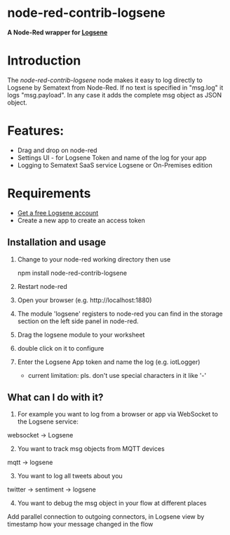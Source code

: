 # node-red-contrib-logsene

**A Node-Red wrapper for [Logsene](http://sematext.com/logsene)**


# Introduction

The _node-red-contrib-logsene_ node makes it  easy to log directly to  Logsene by Sematext from Node-Red.
If no text is specified in "msg.log" it logs "msg.payload". In any case it adds the complete msg  object as JSON object.

# Features:

   * Drag and drop on node-red
   * Settings UI - for Logsene Token and name of the log for your app
   * Logging to Sematext SaaS service Logsene or On-Premises edition


# Requirements

- [Get a free Logsene account](https://apps.sematext.com/users-web/register.do)
- Create a new app to create an access token

## Installation and usage

1) Change to your node-red working directory then use

	npm install node-red-contrib-logsene

2) Restart node-red


3) Open your browser (e.g. http://localhost:1880)

4) The module 'logsene' registers to node-red you can find in the storage section on the left side panel in node-red.

5) Drag the logsene module to your worksheet

6) double click on it to configure

7) Enter the Logsene App token and name the log  (e.g. iotLogger)
    - current limitation: pls. don't use special characters in it like '-'

## What can I do with it? 

1) For example you want to log from a browser or app via WebSocket to the Logsene service:

websocket -> Logsene

2) You want to track msg objects from MQTT devices

mqtt -> logsene

3) You want to log all tweets about you

twitter -> sentiment -> logsene

4) You want to debug the msg object in your flow at different places

Add parallel connection to outgoing connectors, in Logsene view by timestamp how your message changed in the flow
